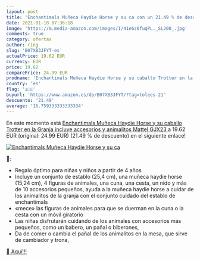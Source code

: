 ```yaml
---
layout: post
title: 'Enchantimals Muñeca Haydie Horse y su ca con un 21.49 % de descuento'
date: 2021-01-18 07:36:18
image: 'https://m.media-amazon.com/images/I/41e6z0fuqPL._SL200_.jpg'
comments: true
category: ofertas
author: ring
slug: 'B07XB3JFYT-es'
actualPrice: 19.62 EUR
currency: EUR
price: 19.62
comparePrice: 24.99 EUR
prodname: 'Enchantimals Muñeca Haydie Horse y su caballo Trotter en la Granja  incluye accesorios y animalitos  Mattel GJX23 '
country: 'es'
flag: '🇪🇸'
buyurl: 'https://www.amazon.es/dp/B07XB3JFYT/?tag=tolees-21'
descuento: '21.49'
average: '16.759333333333334'
---
```


En este momento está [Enchantimals Muñeca Haydie Horse y su caballo Trotter en la Granja  incluye accesorios y animalitos  Mattel GJX23 ](https://www.amazon.es/dp/B07XB3JFYT/?tag=tolees-21) a 19.62 EUR (original: 24.99 EUR) (21.49 %  de descuento) en el siguiente enlace!

[![Enchantimals Muñeca Haydie Horse y su ca](https://m.media-amazon.com/images/I/41e6z0fuqPL._SL200_.jpg)](https://www.amazon.es/dp/B07XB3JFYT/?tag=tolees-21)

🔎:

- Regalo óptimo para niñas y niños a partir de 4 años
- Incluye un conjunto de establo (25,4 cm), una muñeca haydie horse (15,24 cm), 4 figuras de animales, una cuna, una cesta, un nido y más de 10 accesorios pequeños, ayuda a la muñeca haydie horse a cuidar de los animalitos de la granja con el conjunto cuidado del establo de enchantimals
- «mece» las figuras de animales para que se duerman en la cuna o la cesta con un móvil giratorio
- Las niñas disfrutarán cuidando de los animales con accesorios más pequeños, como un babero, un pañal o biberones, ​
- Da de comer o cambia el pañal de los animalitos en la mesa, que sirve de cambiador y trona, ​

[🛒 Aquí!!!](https://www.amazon.es/dp/B07XB3JFYT/?tag=tolees-21)

